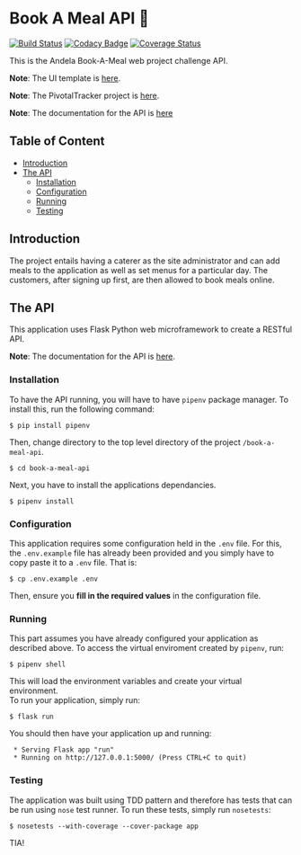 # Book A Meal API :pizza:
[![Build Status](https://travis-ci.org/codingedward/book-a-meal-api.svg?branch=develop)](https://travis-ci.org/codingedward/book-a-meal)
[![Codacy Badge](https://api.codacy.com/project/badge/Grade/49c7aa4533664706889b54e1254a4b6f?branch=develop)](https://www.codacy.com/app/codingedward/book-a-meal-api?utm_source=github.com&amp;utm_medium=referral&amp;utm_content=codingedward/book-a-meal&amp;utm_campaign=Badge_Grade)
[![Coverage Status](https://coveralls.io/repos/github/codingedward/book-a-meal/badge.svg?branch=develop)](https://coveralls.io/github/codingedward/book-a-meal-api?branch=develop)

This is the Andela Book-A-Meal web project challenge API.

**Note**: The UI template is [here](https://codingedward.github.io/book-a-meal-ui).

**Note**: The PivotalTracker project is
[here](https://www.pivotaltracker.com/n/projects/2165567). 

**Note**: The documentation for the API is 
[here](https://mealbooking.docs.apiary.io)

## Table of Content

  * [Introduction](#introduction)
  * [The API](#the-server-side)
     * [Installation](#installation)
     * [Configuration](#configuration)
     * [Running](#running)
     * [Testing](#testing)

## Introduction
The project entails having a caterer as the site administrator and can add 
meals to the application as well as set menus for a particular day. 
The customers, after signing up first, are then allowed to book meals online.

## The API

This application uses Flask Python web microframework to create a RESTful 
API.

**Note**: The documentation for the API is 
[here](https://mealbooking.docs.apiary.io).

### Installation

To have the API running, you will have to have `pipenv` package manager. To 
install this, run the following command:
```
$ pip install pipenv
```
Then, change directory to the top level directory of the project `/book-a-meal-api`.
```
$ cd book-a-meal-api
```
Next, you have to install the applications dependancies.
```
$ pipenv install
```

### Configuration

This application requires some configuration held in the `.env` file.
For this, the `.env.example` file has already been provided and you simply have
to copy paste it to a `.env` file. That is:
```
$ cp .env.example .env
```

Then, ensure you **fill in the required values** in the configuration file.


### Running

This part assumes you have already configured your application as described 
above. To access the virtual enviroment created by `pipenv`, run:
```
$ pipenv shell
```
This will load the environment variables and create your virtual environment.  
To run your application, simply run:
```
$ flask run
```
You should then have your application up and running:
```
 * Serving Flask app "run" 
 * Running on http://127.0.0.1:5000/ (Press CTRL+C to quit) 
```

### Testing

The application was built using TDD pattern and therefore has tests that can
be run using `nose` test runner. To run these tests, simply run `nosetests`:
```
$ nosetests --with-coverage --cover-package app
```

TIA!
